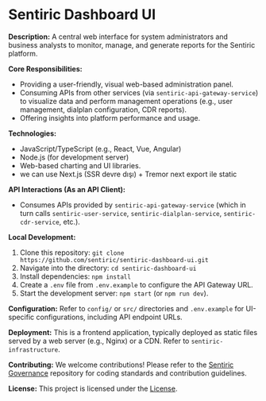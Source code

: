# Sentiric Dashboard UI

**Description:** A central web interface for system administrators and business analysts to monitor, manage, and generate reports for the Sentiric platform.

**Core Responsibilities:**
*   Providing a user-friendly, visual web-based administration panel.
*   Consuming APIs from other services (via `sentiric-api-gateway-service`) to visualize data and perform management operations (e.g., user management, dialplan configuration, CDR reports).
*   Offering insights into platform performance and usage.

**Technologies:**
*   JavaScript/TypeScript (e.g., React, Vue, Angular)
*   Node.js (for development server)
*   Web-based charting and UI libraries.
* we can use Next.js (SSR devre dışı) + Tremor	next export ile static

**API Interactions (As an API Client):**
*   Consumes APIs provided by `sentiric-api-gateway-service` (which in turn calls `sentiric-user-service`, `sentiric-dialplan-service`, `sentiric-cdr-service`, etc.).

**Local Development:**
1.  Clone this repository: `git clone https://github.com/sentiric/sentiric-dashboard-ui.git`
2.  Navigate into the directory: `cd sentiric-dashboard-ui`
3.  Install dependencies: `npm install`
4.  Create a `.env` file from `.env.example` to configure the API Gateway URL.
5.  Start the development server: `npm start` (or `npm run dev`).

**Configuration:**
Refer to `config/` or `src/` directories and `.env.example` for UI-specific configurations, including API endpoint URLs.

**Deployment:**
This is a frontend application, typically deployed as static files served by a web server (e.g., Nginx) or a CDN. Refer to `sentiric-infrastructure`.

**Contributing:**
We welcome contributions! Please refer to the [Sentiric Governance](https://github.com/sentiric/sentiric-governance) repository for coding standards and contribution guidelines.

**License:**
This project is licensed under the [License](LICENSE).
